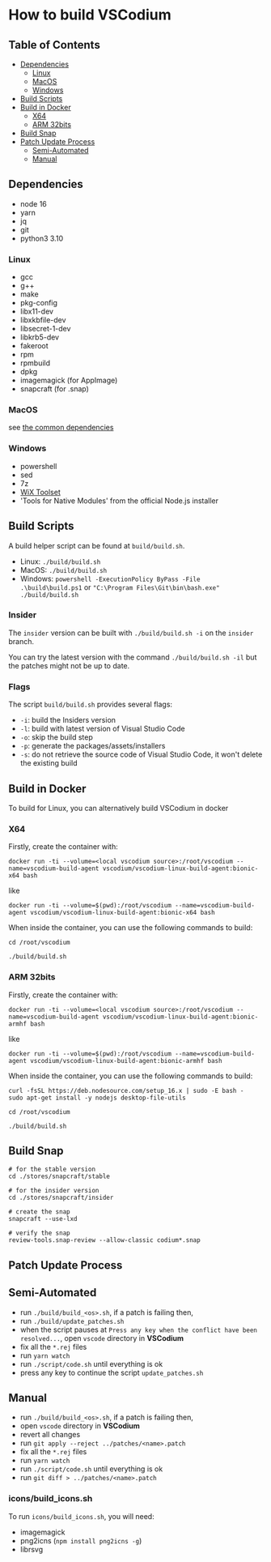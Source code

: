 # How to build VSCodium

## Table of Contents

- [Dependencies](#dependencies)
  - [Linux](#dependencies-linux)
  - [MacOS](#dependencies-macos)
  - [Windows](#dependencies-windows)
- [Build Scripts](#build-scripts)
- [Build in Docker](#build-docker)
  - [X64](#build-docker-x64)
  - [ARM 32bits](#build-docker-arm32)
- [Build Snap](#build-snap)
- [Patch Update Process](#patch-update-process)
  - [Semi-Automated](#patch-update-process-semiauto)
  - [Manual](#patch-update-process-manual)

## <a id="dependencies"></a>Dependencies

- node 16
- yarn
- jq
- git
- python3 3.10

### <a id="dependencies-linux"></a>Linux

- gcc
- g++
- make
- pkg-config
- libx11-dev
- libxkbfile-dev
- libsecret-1-dev
- libkrb5-dev
- fakeroot
- rpm
- rpmbuild
- dpkg
- imagemagick (for AppImage)
- snapcraft (for .snap)

### <a id="dependencies-macos"></a>MacOS

see [the common dependencies](#dependencies)

### <a id="dependencies-windows"></a>Windows

- powershell
- sed
- 7z
- [WiX Toolset](http://wixtoolset.org/releases/)
- 'Tools for Native Modules' from the official Node.js installer

## <a id="build-scripts"></a>Build Scripts

A build helper script can be found at `build/build.sh`.

- Linux: `./build/build.sh`
- MacOS: `./build/build.sh`
- Windows: `powershell -ExecutionPolicy ByPass -File .\build\build.ps1` or `"C:\Program Files\Git\bin\bash.exe" ./build/build.sh`

### Insider

The `insider` version can be built with `./build/build.sh -i` on the `insider` branch.

You can try the latest version with the command `./build/build.sh -il` but the patches might not be up to date.

### Flags

The script `build/build.sh` provides several flags:

- `-i`: build the Insiders version
- `-l`: build with latest version of Visual Studio Code
- `-o`: skip the build step
- `-p`: generate the packages/assets/installers
- `-s`: do not retrieve the source code of Visual Studio Code, it won't delete the existing build

## <a id="build-docker"></a>Build in Docker

To build for Linux, you can alternatively build VSCodium in docker

### <a id="build-docker-x64"></a>X64

Firstly, create the container with:
```
docker run -ti --volume=<local vscodium source>:/root/vscodium --name=vscodium-build-agent vscodium/vscodium-linux-build-agent:bionic-x64 bash
```
like
```
docker run -ti --volume=$(pwd):/root/vscodium --name=vscodium-build-agent vscodium/vscodium-linux-build-agent:bionic-x64 bash
```

When inside the container, you can use the following commands to build:
```
cd /root/vscodium

./build/build.sh
```

### <a id="build-docker-arm32"></a>ARM 32bits

Firstly, create the container with:
```
docker run -ti --volume=<local vscodium source>:/root/vscodium --name=vscodium-build-agent vscodium/vscodium-linux-build-agent:bionic-armhf bash
```
like
```
docker run -ti --volume=$(pwd):/root/vscodium --name=vscodium-build-agent vscodium/vscodium-linux-build-agent:bionic-armhf bash
```

When inside the container, you can use the following commands to build:
```
curl -fsSL https://deb.nodesource.com/setup_16.x | sudo -E bash -
sudo apt-get install -y nodejs desktop-file-utils

cd /root/vscodium

./build/build.sh
```

## <a id="build-snap"></a>Build Snap

```
# for the stable version
cd ./stores/snapcraft/stable

# for the insider version
cd ./stores/snapcraft/insider

# create the snap
snapcraft --use-lxd

# verify the snap
review-tools.snap-review --allow-classic codium*.snap
```

## <a id="patch-update-process"></a>Patch Update Process

## <a id="patch-update-process-semiauto"></a>Semi-Automated

- run `./build/build_<os>.sh`, if a patch is failing then,
- run `./build/update_patches.sh`
- when the script pauses at `Press any key when the conflict have been resolved...`, open `vscode` directory in **VSCodium**
- fix all the `*.rej` files
- run `yarn watch`
- run `./script/code.sh` until everything is ok
- press any key to continue the script `update_patches.sh`

## <a id="patch-update-process-manual"></a>Manual

- run `./build/build_<os>.sh`, if a patch is failing then,
- open `vscode` directory in **VSCodium**
- revert all changes
- run `git apply --reject ../patches/<name>.patch`
- fix all the `*.rej` files
- run `yarn watch`
- run `./script/code.sh` until everything is ok
- run `git diff > ../patches/<name>.patch`

### <a id="icons"></a>icons/build_icons.sh

To run `icons/build_icons.sh`, you will need:

- imagemagick
- png2icns (`npm install png2icns -g`)
- librsvg
